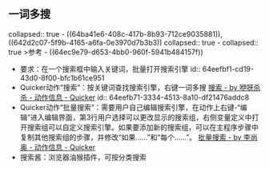## 一词多搜
collapsed:: true
	- ((64ba41e6-408c-417b-8b93-712ce9035881)), ((642d2c07-5f9b-4165-a6fa-0e3970d7b3b3))
	  collapsed:: true
		- collapsed:: true
		  >参考
			- ((64ec9e79-d653-4bb0-960f-5941b484157f))
- 要求：在一个搜索框中输入关键词，批量打开搜索引擎
  id:: 64eefbf1-cd19-43d0-8f00-bfc1b61ce951
- Quicker动作“搜索”：按关键词查找搜索引擎，右键一词多搜 [搜索 - by 咿呀杀杀 - 动作信息 - Quicker](https://getquicker.net/Sharedaction?code=7ec95694-29e4-4739-8355-08d94406436b)
  id:: 64eefb71-3334-4513-8a10-df21476addc8
- Quicker动作“批量搜索”：需要用户自己编辑搜索引擎，在动作上右键-“编辑”进入编辑界面，第3行用户选择可以更改显示的搜索组，右侧变量定义中打开搜索组可以自定义搜索引擎。如果要添加新的搜索组，可以在主程序步骤中复制其他搜索组的步骤，并修改“如果……”和“每个……”。 [批量搜索 - by 李尚奥 - 动作信息 - Quicker](https://getquicker.net/Sharedaction?code=7a31b8d7-5b68-4d60-58bd-08d7eb00edca)
- 搜索酱：浏览器油猴插件，可按分类搜索